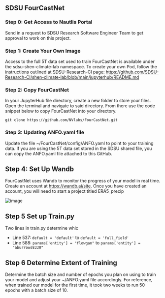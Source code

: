 ## SDSU FourCastNet 

### Step 0: Get Access to Nautlis Portal

Send in a request to SDSU Research Software Engineer Team to get approval to work on this project. 

### Step 1: Create Your Own Image 

Access to the full 5T data set used to train FourCastNet is available under the sdsu-shen-climate-lab namespace. To create your own Pod, follow the instructions outlined at SDSU-Research-CI page: https://github.com/SDSU-Research-CI/shen-climate-lab/blob/main/jupyterhub/README.md

### Step 2: Copy FourCastNet 

In your JupyterHub file directory, create a new folder to store your files. Open the terminal and navigate to said directory. From there use the code snippet below to copy FourCastNet into your directory. 
```
git clone https://github.com/NVlabs/FourCastNet.git
```

### Step 3: Updating ANFO.yaml file 

Update the file ~/FourCastNet/config/ANFO.yaml to point to your training data. If you are using the 5T data set stored in the SDSU shared file, you can copy the ANFO.yaml file attached to this GitHub. 

## Step 4: Set Up Wandb 

FourCastNet uses Wandb to monitor the progress of your model in real time. Create an account at https://wandb.ai/site. Once you have created an account, you will need to start a project titled ERA5_precip 

![image](https://github.com/abramburrows/FourCastNet-with-JuypterLabs/assets/147460119/cbbf648c-e1d4-47f5-9098-630b2965d939)

## Step 5 Set up Train.py 

Two lines in train.py determine whic
- Line 537: ``` default = 'default' ``` to  ``` default = 'full_field' ```
- Line 588: ``` params['entity'] = "flowgan" ``` to ``` params['entity'] = "aburrows8330" ```

## Step 6 Determine Extent of Training 

Determine the batch size and number of epochs you plan on using to train your model and adjust your ~/ANFO.yaml file accordingly. For reference, when trained our model for the first time, it took two weeks to run 50 epochs with a batch size of 10. 


